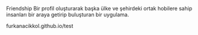 Friendship
Bir profil oluşturarak başka ülke ve şehirdeki ortak hobilere sahip insanları bir araya getirip buluşturan bir uygulama.

furkanacikkol.github.io/test
